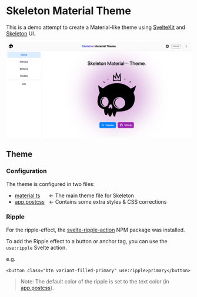# Skeleton Material Theme

This is a demo attempt to create a Material-like theme using [SvelteKit](https://kit.svelte.dev/)
and [Skeleton](https://www.skeleton.dev/) UI.

![Alt text](./docs/home.png)

## Theme

### Configuration

The theme is configured in two files:

* [material.ts](https://github.com/plasmatech8/skeleton-material-theme/blob/main/src/material.ts) &nbsp;&nbsp;&nbsp;&nbsp; <- The main theme file for Skeleton
* [app.postcss](https://github.com/plasmatech8/skeleton-material-theme/blob/main/src/app.postcss) &nbsp; <i class="fa-solid fa-left-long"></i> <- Contains some extra styles & CSS corrections

### Ripple

For the ripple-effect, the [svelte-ripple-action](https://github.com/Posandu/svelte-ripple-action)
NPM package was installed.

To add the Ripple effect to a button or anchor tag, you can use the `use:ripple` Svelte action.

e.g.
```svelte
<button class="btn variant-filled-primary" use:ripple>primary</button>
```

> Note: The default color of the ripple is set to the text color (in [app.postcss](https://github.com/plasmatech8/skeleton-material-theme/blob/main/src/app.postcss)).